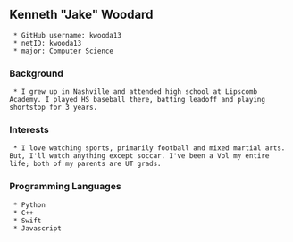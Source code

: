 ## Kenneth "Jake" Woodard
     * GitHub username: kwooda13
     * netID: kwooda13
     * major: Computer Science
### Background
     * I grew up in Nashville and attended high school at Lipscomb Academy. I played HS baseball there, batting leadoff and playing shortstop for 3 years.
### Interests
     * I love watching sports, primarily football and mixed martial arts. But, I'll watch anything except soccar. I've been a Vol my entire life; both of my parents are UT grads. 
### Programming Languages
     * Python
     * C++
     * Swift
     * Javascript

